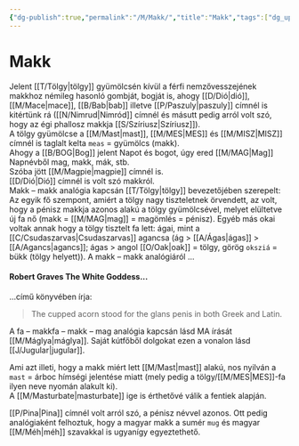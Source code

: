 ```yaml
---
{"dg-publish":true,"permalink":"/M/Makk/","title":"Makk","tags":["dg_uploaded"],"created":"2023-10-21T04:46","updated":"2023-10-25T01:45"}
---
```



# Makk

Jelent [[T/Tölgy\|tölgy]] gyümölcsén kívül a férfi nemzővesszejének makkhoz némileg hasonló gombját, bogját is, ahogy [[D/Dió\|dió]], [[M/Mace\|mace]], [[B/Bab\|bab]] illetve [[P/Paszuly\|paszuly]] címnél is kitértünk rá ([[N/Nimrud\|Nimród]] címnél és másutt pedig arról volt szó, hogy az égi phallosz makkja [[S/Szíriusz\|Szíriusz]]).  
A tölgy gyümölcse a [[M/Mast\|mast]], [[M/MES\|MES]] és [[M/MISZ\|MISZ]] címnél is taglalt kelta `meas` = gyümölcs (makk).  
Ahogy a [[B/BOG\|Bog]] jelent Napot és bogot, úgy ered [[M/MAG\|Mag]] Napnévből mag, makk, mák, stb.  
Szóba jött [[M/Magpie\|magpie]] címnél is.  
[[D/Dió\|Dió]] címnél is volt szó makkról.  
Makk – makk analógia kapcsán [[T/Tölgy\|tölgy]] bevezetőjében szerepelt:  
Az egyik fő szempont, amiért a tölgy nagy tiszteletnek örvendett, az volt, hogy a pénisz makkja azonos alakú a tölgy gyümölcsével, melyet elültetve új fa nő (makk = [[M/MAG\|mag]] = magömlés = pénisz). Egyéb más okai voltak annak hogy a tölgy tisztelt fa lett: ágai, mint a [[C/Csudaszarvas\|Csudaszarvas]] agancsa (ág > [[A/Ágas\|ágas]] > [[A/Agancs\|agancs]]; ágas > angol [[O/Oak\|oak]] = tölgy, görög `oksziá` = bükk (tölgy helyett)). A makk – makk analógiáról ...

#### Robert Graves The White Goddess...

...című könyvében írja:  
> The cupped acorn stood for the glans penis in both Greek and Latin.  

A fa – makkfa – makk – mag analógia kapcsán lásd MA írását [[M/Máglya\|máglya]]. Saját kútfőből dolgokat ezen a vonalon lásd [[J/Jugular\|jugular]].  

Ami azt illeti, hogy a makk miért lett [[M/Mast\|mast]] alakú, nos nyilván a `mast` = árboc hímségi jelentése miatt (mely pedig a tölgy/[[M/MES\|MES]]-fa ilyen neve nyomán alakult ki).  
A [[M/Masturbate\|masturbate]] ige is érthetővé válik a fentiek alapján.  

[[P/Pina\|Pina]] címnél volt arról szó, a pénisz névvel azonos. Ott pedig analógiaként felhoztuk, hogy a magyar makk a sumér `mug` és magyar [[M/Méh\|méh]] szavakkal is ugyanígy egyeztethető.  